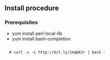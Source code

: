 ## Install procedure

### Prerequisites

* yum install perl-local-lib
* yum install bash-completion

<pre><code>
  # curl -s -L http://bit.ly/1mq6AJr | bash -
</pre></code>

